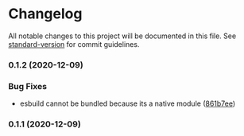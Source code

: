 # Changelog

All notable changes to this project will be documented in this file. See [standard-version](https://github.com/conventional-changelog/standard-version) for commit guidelines.

### 0.1.2 (2020-12-09)


### Bug Fixes

* esbuild cannot be bundled because its a native module ([861b7ee](https://github.com/eladb/cfunctions/commit/861b7eefd5874897dd4cdf4f977c31ffbbd76b7b))

### 0.1.1 (2020-12-09)
